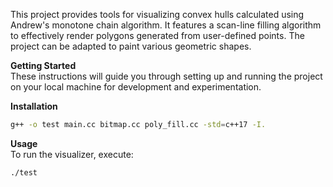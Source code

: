This project provides tools for visualizing convex hulls calculated using Andrew's monotone chain algorithm. It features a scan-line filling algorithm to effectively render polygons generated from user-defined points. The project can be adapted to paint various geometric shapes.


**Getting Started**  
These instructions will guide you through setting up and running the project on your local machine for development and experimentation.

**Installation**  
   ```bash
   g++ -o test main.cc bitmap.cc poly_fill.cc -std=c++17 -I.
   ```

**Usage**  
To run the visualizer, execute:
```bash
./test
```